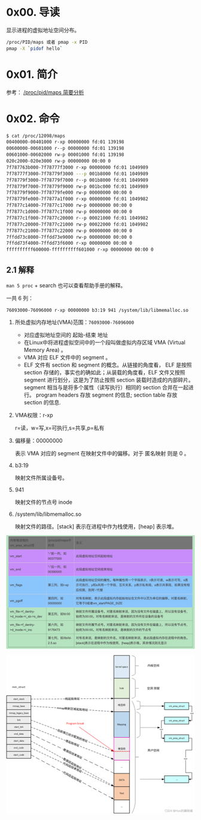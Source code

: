 # 0x00. 导读

显示进程的虚拟地址空间分布。

```bash
/proc/PID/maps 或者 pmap -x PID
pmap -X `pidof hello`
```

# 0x01. 简介

参考： [/proc/pid/maps 简要分析](https://www.cnblogs.com/arnoldlu/p/10272466.html)

# 0x02. 命令


```bash
$ cat /proc/12098/maps
00400000-00401000 r-xp 00000000 fd:01 139198                             /root/elf_write/ftrace/main
00600000-00601000 r--p 00000000 fd:01 139198                             /root/elf_write/ftrace/main
00601000-00602000 rw-p 00001000 fd:01 139198                             /root/elf_write/ftrace/main
020c2000-020e3000 rw-p 00000000 00:00 0                                  [heap]
7f787763b000-7f78777f3000 r-xp 00000000 fd:01 1049989                    /usr/lib64/libc-2.17.so
7f78777f3000-7f78779f3000 ---p 001b8000 fd:01 1049989                    /usr/lib64/libc-2.17.so
7f78779f3000-7f78779f7000 r--p 001b8000 fd:01 1049989                    /usr/lib64/libc-2.17.so
7f78779f7000-7f78779f9000 rw-p 001bc000 fd:01 1049989                    /usr/lib64/libc-2.17.so
7f78779f9000-7f78779fe000 rw-p 00000000 00:00 0 
7f78779fe000-7f7877a1f000 r-xp 00000000 fd:01 1049982                    /usr/lib64/ld-2.17.so
7f7877c14000-7f7877c17000 rw-p 00000000 00:00 0 
7f7877c1d000-7f7877c1f000 rw-p 00000000 00:00 0 
7f7877c1f000-7f7877c20000 r--p 00021000 fd:01 1049982                    /usr/lib64/ld-2.17.so
7f7877c20000-7f7877c21000 rw-p 00022000 fd:01 1049982                    /usr/lib64/ld-2.17.so
7f7877c21000-7f7877c22000 rw-p 00000000 00:00 0 
7ffdd73c8000-7ffdd73e9000 rw-p 00000000 00:00 0                          [stack]
7ffdd73f4000-7ffdd73f6000 r-xp 00000000 00:00 0                          [vdso]
ffffffffff600000-ffffffffff601000 r-xp 00000000 00:00 0                  [vsyscall]
```

## 2.1 解释

`man 5 proc` + search 也可以查看帮助手册的解释。

一共 6 列：

    76093000-76096000 r-xp 00000000 b3:19 941 /system/lib/libmemalloc.so

1. 所处虚拟内存地址(VMA)范围：`76093000-76096000`
    - 对应虚拟地址空间的 起始-结束 地址
    - 在Linux中将进程虚拟空间中的一个段叫做虚拟内存区域 VMA (Virtual Memory Area) 。
    - VMA 对应 ELF 文件中的 segment 。
    - ELF 文件有 section 和 segment 的概念。从链接的角度看， ELF 是按照 section 存储的，事实也的确如此；从装载的角度看，ELF 文件又按照 segment 进行划分，这是为了防止按照 section 装载时造成的内部碎片。 segment 相当与是将多个属性（读写执行）相同的 section 合并在一起进行。 program headers 存放 segment 的信息; section table 存放 section 的信息.

2. VMA权限：r-xp

    r=读，w=写,x=可执行,s=共享,p=私有

3. 偏移量：00000000

    表示 VMA 对应的 segment 在映射文件中的偏移。对于 匿名映射 则是 0 。

4. b3:19

    映射文件所属设备号。

5. 941

    映射文件的节点号 inode 

6. /system/lib/libmemalloc.so

    映射文件的路径。[stack] 表示在进程中作为栈使用，[heap] 表示堆。



![Alt text](../../pic/linux/memory/vma_maps.png)

![1](../../pic/linux/memory/process_virtual_space.png)
